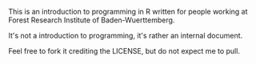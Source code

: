 This is an introduction to programming in R written for people working at 
Forest Research Institute of Baden-Wuerttemberg.

It's not a introduction to programming, it's rather an internal document.

Feel free to fork it crediting the LICENSE, but do not expect me to pull.

